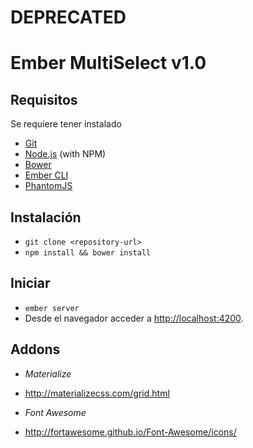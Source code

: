 # DEPRECATED
# Ember MultiSelect v1.0

## Requisitos
Se requiere tener instalado
* [Git](http://git-scm.com/)
* [Node.js](http://nodejs.org/) (with NPM)
* [Bower](http://bower.io/)
* [Ember CLI](http://www.ember-cli.com/)
* [PhantomJS](http://phantomjs.org/)

## Instalación

* `git clone <repository-url>`
* `npm install && bower install`


## Iniciar 

* `ember server`
* Desde el navegador acceder a [http://localhost:4200](http://localhost:4200).

## Addons
* *Materialize*
 + http://materializecss.com/grid.html

* *Font Awesome*
 + http://fortawesome.github.io/Font-Awesome/icons/

